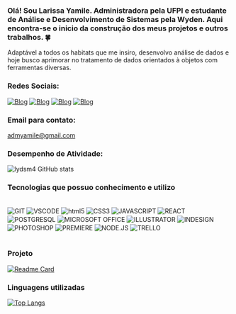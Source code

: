 
### Olá! Sou Larissa Yamile. Administradora pela UFPI e estudante de Análise e Desenvolvimento de Sistemas pela Wyden. Aqui encontra-se o inicio da construção dos meus projetos e outros trabalhos. 🍀
Adaptável a todos os habitats que me insiro, desenvolvo análise de dados e hoje busco aprimorar no tratamento de dados orientados à objetos com ferramentas diversas.

### Redes Sociais:
[![Blog](	https://img.shields.io/badge/LinkedIn-0077B5?style=for-the-badge&logo=linkedin&logoColor=white)](https://www.linkedin.com/in/larissa-yamile-de-sousa-melo-ba653111b/)
[![Blog](https://img.shields.io/badge/WhatsApp-25D366?style=for-the-badge&logo=whatsapp&logoColor=white)](https://api.whatsapp.com/send/?phone=558591101989&text&type=phone_number&app_absent=0)
[![Blog](	https://img.shields.io/badge/Telegram-2CA5E0?style=for-the-badge&logo=telegram&logoColor=white)](https://web.telegram.org/k/)
[![Blog](https://img.shields.io/badge/Gmail-D14836?style=for-the-badge&logo=gmail&logoColor=white)](admyamile@gmail.com)

### Email para contato:
admyamile@gmail.com 

### Desempenho de Atividade:
![lydsm4 GitHub stats](https://github-readme-stats.vercel.app/api?username=lydsm4&show_icons=true&theme=tokyonight)


### Tecnologias que possuo conhecimento e utilizo
<div style="display: inline_block"><br/>
<img align="center" alt="GIT" src="https://img.shields.io/badge/GIT-E44C30?style=for-the-badge&logo=git&logoColor=white" />
<img align="center" alt="VSCODE" src="https://img.shields.io/badge/Made%20for-VSCode-1f425f.svg" />
<img align="center" alt="html5" src="https://img.shields.io/badge/HTML5-E34F26?style=for-the-badge&logo=html5&logoColor=white" />
<img align="center" alt="CSS3" src="https://img.shields.io/badge/CSS3-1572B6?style=for-the-badge&logo=css3&logoColor=white" />
<img align="center" alt="JAVASCRIPT" src="https://img.shields.io/badge/JavaScript-F7DF1E?style=for-the-badge&logo=javascript&logoColor=black" />
<img align="center" alt="REACT" src="https://img.shields.io/badge/React-20232A?style=for-the-badge&logo=react&logoColor=61DAFB" />
<img align="center" alt="POSTGRESQL" src="https://img.shields.io/badge/PostgreSQL-316192?style=for-the-badge&logo=postgresql&logoColor=white" />
<img align="center" alt="MICROSOFT OFFICE" src="https://img.shields.io/badge/Microsoft_Office-D83B01?style=for-the-badge&logo=microsoft-office&logoColor=white" />
<img align="center" alt="ILLUSTRATOR" src="https://img.shields.io/badge/Adobe%20Illustrator-FF9A00?style=for-the-badge&logo=adobe%20illustrator&logoColor=white" />
<img align="center" alt="INDESIGN" src="https://img.shields.io/badge/Adobe%20InDesign-FF3366?style=for-the-badge&logo=Adobe%20InDesign&logoColor=white" />
<img align="center" alt="PHOTOSHOP" src="https://img.shields.io/badge/Adobe%20Photoshop-31A8FF?style=for-the-badge&logo=Adobe%20Photoshop&logoColor=black" />
<img align="center" alt="PREMIERE" src="https://img.shields.io/badge/Adobe%20Premiere%20Pro-9999FF?style=for-the-badge&logo=Adobe%20Premiere%20Pro&logoColor=white" />
<img align="center" alt="NODE.JS" src="https://img.shields.io/badge/Node.js-43853D?style=for-the-badge&logo=node.js&logoColor=white" />
<img align="center" alt="TRELLO" src="https://img.shields.io/badge/Trello-0052CC?style=for-the-badge&logo=trello&logoColor=white](https://img.shields.io/badge/Trello-0052CC?style=for-the-badge&logo=trello&logoColor=white" />
</div><br />

### Projeto
[![Readme Card](https://github-readme-stats.vercel.app/api/pin/?username=lydsm4&repo=exercicio-joranda2&theme=dark)](https://github.com/anuraghazra/github-readme-stats)

### Linguagens utilizadas

[![Top Langs](https://github-readme-stats.vercel.app/api/top-langs/?username=lydsm4&layout=compact)](https://github.com/anuraghazra/github-readme-stats)







